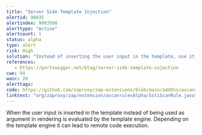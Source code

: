 ```yaml
---
title: "Server Side Template Injection"
alertid: 90035
alertindex: 9003500
alerttype: "Active"
alertcount: 1
status: alpha
type: alert
risk: High
solution: "Instead of inserting the user input in the template, use it as rendering argument."
references:
   - https://portswigger.net/blog/server-side-template-injection
cwe: 94
wasc: 20
alerttags: 
code: https://github.com/zaproxy/zap-extensions/blob/main/addOns/ascanrulesAlpha/src/main/java/org/zaproxy/zap/extension/ascanrulesAlpha/SstiScanRule.java
linktext: "org/zaproxy/zap/extension/ascanrulesAlpha/SstiScanRule.java"
---
```

When the user input is inserted in the template instead of being used as argument in rendering is evaluated by the template engine. Depending on the template engine it can lead to remote code execution.
